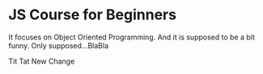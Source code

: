 # JS Course for Beginners


It focuses on Object Oriented Programming. And it is supposed to be a bit funny. Only supposed...BlaBla

Tit Tat
New Change

